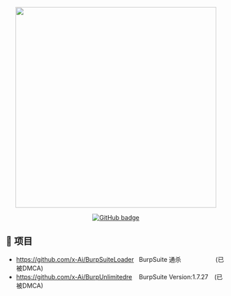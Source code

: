 

<p align="center">
  <img src = "https://github-readme-stats.vercel.app/api?username=x-Ai&show_icons=true&hide_border=true&theme=graywhite&include_all_commits=true&count_private=true" width = 460>
</p>
<p align="center">
  <a href="https://github.com/x-Ai?tab=followers">
  <img src="https://img.shields.io/github/followers/x-Ai?color=green&logo=Github&style=for-the-badge" alt="GitHub badge" />
  <!-- <img src="https://github-readme-stats.vercel.app/api/top-langs/?username=x-Ai&layout=compact&hide_border=true&langs_count=10&theme=graywhite&include_all_commits=true&count_private=true" width=340>-->
</a> 
</p>

## 📑 项目

- https://github.com/x-Ai/BurpSuiteLoader &nbsp;&nbsp;BurpSuite 通杀&nbsp;&nbsp;&nbsp;&nbsp;&nbsp;&nbsp;&nbsp;&nbsp;&nbsp;&nbsp;&nbsp;&nbsp;&nbsp;&nbsp;&nbsp;&nbsp;&nbsp;&nbsp;&nbsp;&nbsp;(已被DMCA)
- https://github.com/x-Ai/BurpUnlimitedre &nbsp;&nbsp;&nbsp;BurpSuite Version:1.7.27&emsp;(已被DMCA)


<!--
**x-Ai/x-Ai** is a ✨ _special_ ✨ repository because its `README.md` (this file) appears on your GitHub profile.

Here are some ideas to get you started:

- 🔭 I’m currently working on ...
- 🌱 I’m currently learning ...
- 👯 I’m looking to collaborate on ...
- 🤔 I’m looking for help with ...
- 💬 Ask me about ...
- 📫 How to reach me: ...
- 😄 Pronouns: ...
- ⚡ Fun fact: ...
-->
